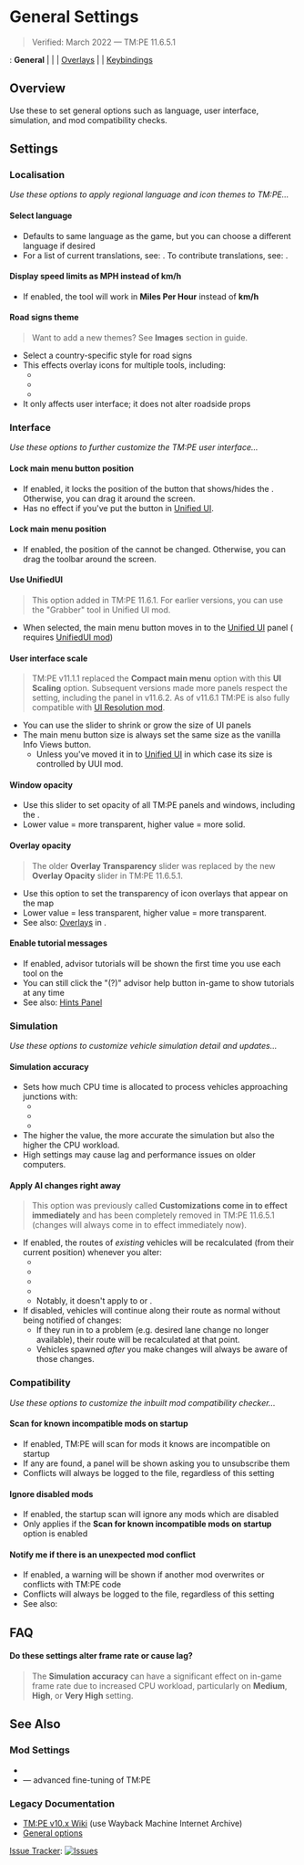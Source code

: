 # General Settings

> Verified: March 2022 — TM:PE 11.6.5.1

[](Settings.md): **General**
| [](Gameplay.md) | [](Policies.md) | [Overlays](Overlays.md) | [](Maintenance.md)
| [Keybindings](Keybinds.md)

## Overview

Use these [](Settings.md) to set general options such as language, user interface, simulation, and mod compatibility
checks.

## Settings

### Localisation

_Use these options to apply regional language and icon themes to TM:PE..._

#### Select language

* Defaults to same language as the game, but you can choose a different language if desired
* For a list of current translations, see: [](Languages.md). To contribute translations,
  see: [](Localisation.md).

#### Display speed limits as MPH instead of km/h

* If enabled, the [](Speed-Limits.md) tool will work in **Miles Per Hour** instead of **km/h**

#### Road signs theme

> Want to add a new themes? See **Images** section in [](Contributing.md) guide.

* Select a country-specific style for road signs
* This effects overlay icons for multiple tools, including:
    * [](Speed-Limits.md)
    * [](Priority-Signs.md)
    * [](Parking-Restrictions.md)
* It only affects user interface; it does not alter roadside props

### Interface

_Use these options to further customize the TM:PE user interface..._

#### Lock main menu button position

* If enabled, it locks the position of the button that shows/hides the [](Toolbar.md). Otherwise, you can drag it
  around the screen.
* Has no effect if you've put the button in [Unified UI](Unified-UI.md).

#### Lock main menu position

* If enabled, the position of the [](Toolbar.md) cannot be changed. Otherwise, you can drag the toolbar around the
  screen.

#### Use UnifiedUI

> This option added in TM:PE 11.6.1. For earlier versions, you can use the "Grabber" tool in Unified UI mod.

* When selected, the main menu button moves in to the [Unified UI](Unified-UI.md) panel (
  requires [UnifiedUI mod](https://steamcommunity.com/sharedfiles/filedetails/?id=2255219025))

#### User interface scale

> TM:PE v11.1.1 replaced the **Compact main menu** option with this **UI Scaling** option. Subsequent versions made more
> panels respect the setting, including the [](Speed-Limits.md) panel in v11.6.2. As of v11.6.1 TM:PE is also
> fully compatible with [UI Resolution mod](https://steamcommunity.com/sharedfiles/filedetails/?id=2487213155).

* You can use the slider to shrink or grow the size of UI panels
* The main menu button size is always set the same size as the vanilla Info Views button.
    * Unless you've moved it in to [Unified UI](Unified-UI.md) in which case its size is controlled by UUI mod.

#### Window opacity

* Use this slider to set opacity of all TM:PE panels and windows, including the [](Toolbar.md).
* Lower value = more transparent, higher value = more solid.

#### Overlay opacity

> The older **Overlay Transparency** slider was replaced by the new **Overlay Opacity** slider in TM:PE 11.6.5.1.

* Use this option to set the transparency of icon overlays that appear on the map
* Lower value = less transparent, higher value = more transparent.
* See also: [Overlays](Overlays.md) in [](Settings.md).

#### Enable tutorial messages

* If enabled, advisor tutorials will be shown the first time you use each tool on the [](Toolbar.md)
* You can still click the "(?)" advisor help button in-game to show tutorials at any time
* See also: [Hints Panel](Hints-Panel.md)

### Simulation

_Use these options to customize vehicle simulation detail and updates..._

#### Simulation accuracy

* Sets how much CPU time is allocated to process vehicles approaching junctions with:
    * [](Timed-Traffic-Lights.md)
    * [](Junction-Restrictions.md)
    * [](Priority-Signs.md)
* The higher the value, the more accurate the simulation but also the higher the CPU workload.
* High settings may cause lag and performance issues on older computers.

#### Apply AI changes right away

> This option was previously called **Customizations come in to effect immediately** and has been completely removed in
> TM:PE 11.6.5.1 (changes will always come in to effect immediately now).

* If enabled, the routes of _existing_ vehicles will be recalculated (from their current position) whenever you alter:
    * [](Junction-Restrictions.md)
    * [](Lane-Arrows.md)
    * [](Lane-Connectors.md)
    * [](Vehicle-Restrictions.md)
    * Notably, it doesn't apply to [](Highway-Junction-Rules.md) or [](Speed-Limits.md).
* If disabled, vehicles will continue along their route as normal without being notified of changes:
    * If they run in to a problem (e.g. desired lane change no longer available), their route will be recalculated at
      that point.
    * Vehicles spawned _after_ you make changes will always be aware of those changes.

### Compatibility

_Use these options to customize the inbuilt mod compatibility checker..._

#### Scan for known incompatible mods on startup

* If enabled, TM:PE will scan for mods it knows are incompatible on startup
* If any are found, a panel will be shown asking you to unsubscribe them
* Conflicts will always be logged to the [](TMPE.log.md) file, regardless of this setting

#### Ignore disabled mods

* If enabled, the startup scan will ignore any mods which are disabled
* Only applies if the **Scan for known incompatible mods on startup** option is enabled

#### Notify me if there is an unexpected mod conflict

* If enabled, a warning will be shown if another mod overwrites or conflicts with TM:PE code
* Conflicts will always be logged to the [](TMPE.log.md) file, regardless of this setting
* See also: [](Incompatible-Mods.md)

## FAQ

#### Do these settings alter frame rate or cause lag?

> The **Simulation accuracy** can have a significant effect on in-game frame rate due to increased CPU workload,
> particularly on **Medium**, **High**, or **Very High** setting.

## See Also

### Mod Settings

* [](Settings.md)
* [](Global-Configuration.md) — advanced fine-tuning of TM:PE

### Legacy Documentation

* [TM:PE v10.x Wiki](https://tmpe.viathinksoft.com/wiki) (use Wayback Machine Internet Archive)
* [General options](https://tmpe.viathinksoft.com/wiki/index.php?title=Options#General)

[Issue Tracker](https://github.com/krzychu124/Cities-Skylines-Traffic-Manager-President-Edition/issues): <a href="https://github.com/CitiesSkylinesMods/TMPE/labels/SETTINGS"><img alt="Issues" src="https://img.shields.io/github/issues/CitiesSkylinesMods/TMPE/SETTINGS?label=SETTINGS%26logo=github" /></a>
